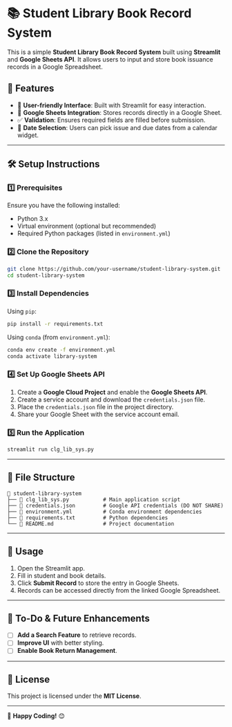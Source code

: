 # 📚 Student Library Book Record System

This is a simple **Student Library Book Record System** built using **Streamlit** and **Google Sheets API**. It allows users to input and store book issuance records in a Google Spreadsheet.

## 🚀 Features
- 📄 **User-friendly Interface**: Built with Streamlit for easy interaction.
- 📑 **Google Sheets Integration**: Stores records directly in a Google Sheet.
- ✅ **Validation**: Ensures required fields are filled before submission.
- 📅 **Date Selection**: Users can pick issue and due dates from a calendar widget.

---

## 🛠️ Setup Instructions

### 1️⃣ Prerequisites
Ensure you have the following installed:
- Python 3.x
- Virtual environment (optional but recommended)
- Required Python packages (listed in `environment.yml`)

### 2️⃣ Clone the Repository
```bash
git clone https://github.com/your-username/student-library-system.git
cd student-library-system
```

### 3️⃣ Install Dependencies
Using `pip`:
```bash
pip install -r requirements.txt
```
Using `conda` (from `environment.yml`):
```bash
conda env create -f environment.yml
conda activate library-system
```

### 4️⃣ Set Up Google Sheets API
1. Create a **Google Cloud Project** and enable the **Google Sheets API**.
2. Create a service account and download the `credentials.json` file.
3. Place the `credentials.json` file in the project directory.
4. Share your Google Sheet with the service account email.

### 5️⃣ Run the Application
```bash
streamlit run clg_lib_sys.py
```

---

## 📜 File Structure
```
📂 student-library-system
├── 📜 clg_lib_sys.py           # Main application script
├── 🔑 credentials.json         # Google API credentials (DO NOT SHARE)
├── 📄 environment.yml          # Conda environment dependencies
├── 📄 requirements.txt         # Python dependencies
└── 📝 README.md                # Project documentation
```

---

## 🎯 Usage
1. Open the Streamlit app.
2. Fill in student and book details.
3. Click **Submit Record** to store the entry in Google Sheets.
4. Records can be accessed directly from the linked Google Spreadsheet.

---

## 📌 To-Do & Future Enhancements
- [ ] **Add a Search Feature** to retrieve records.
- [ ] **Improve UI** with better styling.
- [ ] **Enable Book Return Management**.

---

## 📜 License
This project is licensed under the **MIT License**.

---

🚀 **Happy Coding!** 😊


